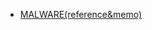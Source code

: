- [MALWARE(reference&memo)](https://github.com/mether049/Research/blob/master/MALWARE/malware_ref_and_memo.md)
